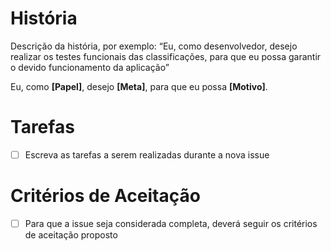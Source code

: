 # História
Descrição da história, por exemplo: “Eu, como desenvolvedor, desejo realizar os testes funcionais das classificações, para que eu possa garantir
o devido funcionamento da aplicação”

Eu, como **[Papel]**, desejo **[Meta]**, para que eu possa **[Motivo]**.


# Tarefas
- [ ] Escreva as tarefas a serem realizadas durante a nova issue


# Critérios de Aceitação
- [ ] Para que a issue seja considerada completa, deverá seguir os critérios de aceitação proposto
